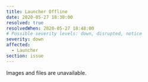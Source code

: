 ```yaml
---
title: Launcher Offline
date: 2020-05-27 18:30:00
resolved: true
resolvedWhen: 2020-05-27 18:48:00
# Possible severity levels: down, disrupted, notice
severity: down
affected:
  - Launcher
section: issue
---
```


Images and files are unavailable.

